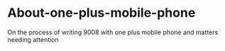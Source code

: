 # About-one-plus-mobile-phone
On the process of writing 9008 with one plus mobile phone and matters needing attention
